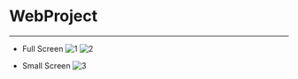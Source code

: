 # WebProject

---

- Full Screen
  ![1](https://user-images.githubusercontent.com/64337152/107580281-ab6e4b80-6c39-11eb-956f-815017feb871.png)
  ![2](https://user-images.githubusercontent.com/64337152/107580296-ae693c00-6c39-11eb-8066-474129366024.png)

- Small Screen
  ![3](https://user-images.githubusercontent.com/64337152/107580302-b032ff80-6c39-11eb-8d55-fef6782411c3.png)

